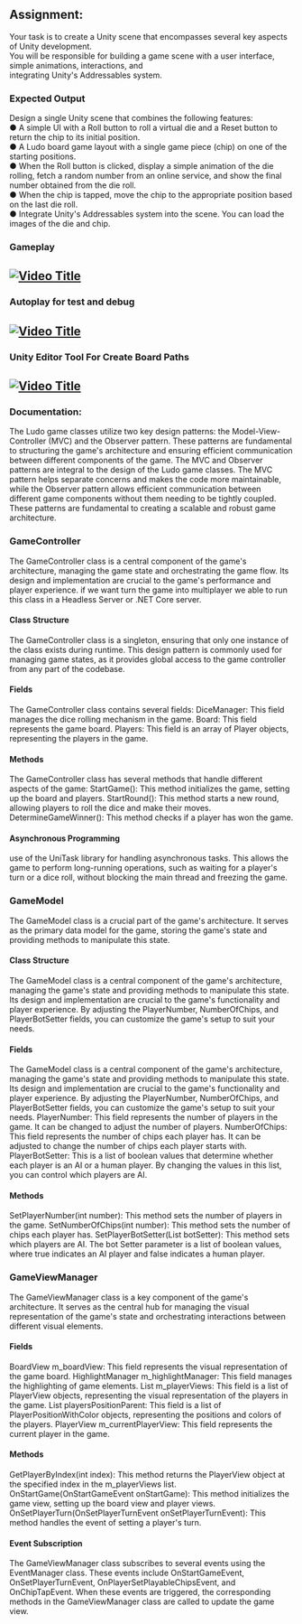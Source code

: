 ## Assignment:
Your task is to create a Unity scene that encompasses several key aspects of Unity development.</br>
You will be responsible for building a game scene with a user interface, simple animations, interactions, and</br>
integrating Unity's Addressables system.
### Expected Output
Design a single Unity scene that combines the following features:</br>
● A simple UI with a Roll button to roll a virtual die and a Reset button to return the chip to its initial position.</br>
● A Ludo board game layout with a single game piece (chip) on one of the starting positions.</br>
● When the Roll button is clicked, display a simple animation of the die rolling, fetch a random number from an online service, and show the final number obtained from the die roll.</br>
● When the chip is tapped, move the chip to the appropriate position based on the last die roll.</br>
● Integrate Unity's Addressables system into the scene. You can load the images of the die and chip.

### Gameplay
[![Video Title](http://i3.ytimg.com/vi/_b4yToZ-Nqo/hqdefault.jpg)](https://youtu.be/_b4yToZ-Nqo)
---------------------------------------------------------------------------------------------------------------
### Autoplay for test and debug
[![Video Title](http://i3.ytimg.com/vi/-E1k4_JFnT8/hqdefault.jpg)](https://youtu.be/-E1k4_JFnT8)
---------------------------------------------------------------------------------------------------------------
### Unity Editor Tool For Create Board Paths
[![Video Title](http://i3.ytimg.com/vi/A8o_x_XcjaY/hqdefault.jpg)](https://youtu.be/A8o_x_XcjaY)
--------------------------------------------------------------------------------------------------------------
### Documentation: 

The Ludo game classes utilize two key design patterns: the Model-View-Controller (MVC) and the Observer pattern. These patterns are fundamental to structuring the game's architecture and ensuring efficient communication between different components of the game. The MVC and Observer patterns are integral to the design of the Ludo game classes. The MVC pattern helps separate concerns and makes the code more maintainable, while the Observer pattern allows efficient communication between different game components without them needing to be tightly coupled. These patterns are fundamental to creating a scalable and robust game architecture.

### GameController
The GameController class is a central component of the game's architecture, managing the game state and orchestrating the game flow. Its design and implementation are crucial to the game's performance and player experience. if we want turn the game into multiplayer we able to run this class in a Headless Server or .NET Core server.
#### Class Structure
The GameController class is a singleton, ensuring that only one instance of the class exists during runtime. This design pattern is commonly used for managing game states, as it provides global access to the game controller from any part of the codebase.
#### Fields
The GameController class contains several fields:
DiceManager: This field manages the dice rolling mechanism in the game.
Board: This field represents the game board.
Players: This field is an array of Player objects, representing the players in the game.
#### Methods
The GameController class has several methods that handle different aspects of the game:
StartGame(): This method initializes the game, setting up the board and players.
StartRound(): This method starts a new round, allowing players to roll the dice and make their moves.
DetermineGameWinner(): This method checks if a player has won the game.
#### Asynchronous Programming
use of the UniTask library for handling asynchronous tasks. This allows the game to perform long-running operations, such as waiting for a player's turn or a dice roll, without blocking the main thread and freezing the game.

### GameModel 
The GameModel class is a crucial part of the game's architecture. It serves as the primary data model for the game, storing the game's state and providing methods to manipulate this state.
#### Class Structure
The GameModel class is a central component of the game's architecture, managing the game's state and providing methods to manipulate this state. Its design and implementation are crucial to the game's functionality and player experience. By adjusting the PlayerNumber, NumberOfChips, and PlayerBotSetter fields, you can customize the game's setup to suit your needs.
#### Fields
The GameModel class is a central component of the game's architecture, managing the game's state and providing methods to manipulate this state. Its design and implementation are crucial to the game's functionality and player experience. By adjusting the PlayerNumber, NumberOfChips, and PlayerBotSetter fields, you can customize the game's setup to suit your needs.
PlayerNumber: This field represents the number of players in the game. It can be changed to adjust the number of players.
NumberOfChips: This field represents the number of chips each player has. It can be adjusted to change the number of chips each player starts with.
PlayerBotSetter: This is a list of boolean values that determine whether each player is an AI or a human player. By changing the values in this list, you can control which players are AI.
#### Methods
SetPlayerNumber(int number): This method sets the number of players in the game.
SetNumberOfChips(int number): This method sets the number of chips each player has.
SetPlayerBotSetter(List<bool> botSetter): This method sets which players are AI. The bot Setter parameter is a list of boolean values, where true indicates an AI player and false indicates a human player.

### GameViewManager
The GameViewManager class is a key component of the game's architecture. It serves as the central hub for managing the visual representation of the game's state and orchestrating interactions between different visual elements.
#### Fields
BoardView m_boardView: This field represents the visual representation of the game board.
HighlightManager m_highlightManager: This field manages the highlighting of game elements.
List<PlayerView> m_playerViews: This field is a list of PlayerView objects, representing the visual representation of the players in the game.
List<PlayerPositionWithColor> playersPositionParent: This field is a list of PlayerPositionWithColor objects, representing the positions and colors of the players.
PlayerView m_currentPlayerView: This field represents the current player in the game.
#### Methods
GetPlayerByIndex(int index): This method returns the PlayerView object at the specified index in the m_playerViews list.
OnStartGame(OnStartGameEvent onStartGame): This method initializes the game view, setting up the board view and player views.
OnSetPlayerTurn(OnSetPlayerTurnEvent onSetPlayerTurnEvent): This method handles the event of setting a player's turn.
#### Event Subscription
The GameViewManager class subscribes to several events using the EventManager class. These events include OnStartGameEvent, OnSetPlayerTurnEvent, OnPlayerSetPlayableChipsEvent, and OnChipTapEvent. When these events are triggered, the corresponding methods in the GameViewManager class are called to update the game view.
